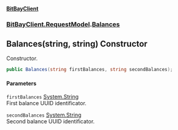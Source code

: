 #### [BitBayClient](./index.md 'index')
### [BitBayClient.RequestModel](./BitBayClient-RequestModel.md 'BitBayClient.RequestModel').[Balances](./BitBayClient-RequestModel-Balances.md 'BitBayClient.RequestModel.Balances')
## Balances(string, string) Constructor
Constructor.  
```csharp
public Balances(string firstBalances, string secondBalances);
```
#### Parameters
<a name='BitBayClient-RequestModel-Balances-Balances(string_string)-firstBalances'></a>
`firstBalances` [System.String](https://docs.microsoft.com/en-us/dotnet/api/System.String 'System.String')  
First balance UUID identificator.  
  
<a name='BitBayClient-RequestModel-Balances-Balances(string_string)-secondBalances'></a>
`secondBalances` [System.String](https://docs.microsoft.com/en-us/dotnet/api/System.String 'System.String')  
Second balance UUID identificator.  
  
